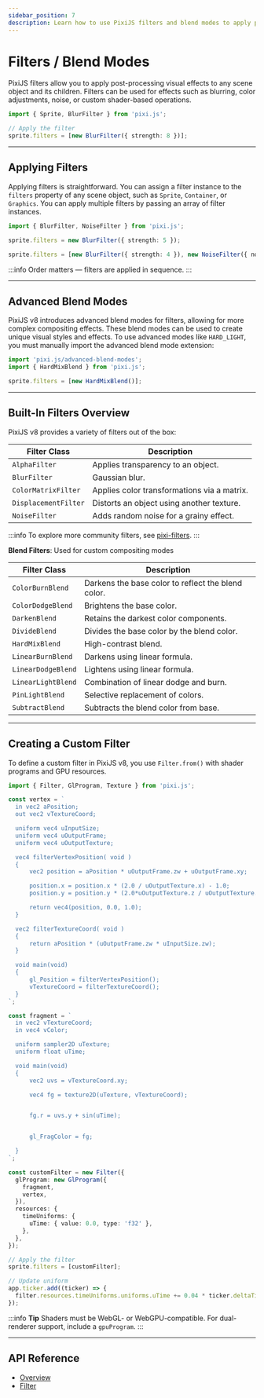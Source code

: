 ```yaml
---
sidebar_position: 7
description: Learn how to use PixiJS filters and blend modes to apply post-processing effects and advanced compositing in your PixiJS applications.
---
```


# Filters / Blend Modes

PixiJS filters allow you to apply post-processing visual effects to any scene object and its children. Filters can be used for effects such as blurring, color adjustments, noise, or custom shader-based operations.

```ts
import { Sprite, BlurFilter } from 'pixi.js';

// Apply the filter
sprite.filters = [new BlurFilter({ strength: 8 })];
```

---

## Applying Filters

Applying filters is straightforward. You can assign a filter instance to the `filters` property of any scene object, such as `Sprite`, `Container`, or `Graphics`.
You can apply multiple filters by passing an array of filter instances.

```ts
import { BlurFilter, NoiseFilter } from 'pixi.js';

sprite.filters = new BlurFilter({ strength: 5 });

sprite.filters = [new BlurFilter({ strength: 4 }), new NoiseFilter({ noise: 0.2 })];
```

:::info
Order matters — filters are applied in sequence.
:::

---

## Advanced Blend Modes

PixiJS v8 introduces advanced blend modes for filters, allowing for more complex compositing effects. These blend modes can be used to create unique visual styles and effects.
To use advanced modes like `HARD_LIGHT`, you must manually import the advanced blend mode extension:

```ts
import 'pixi.js/advanced-blend-modes';
import { HardMixBlend } from 'pixi.js';

sprite.filters = [new HardMixBlend()];
```

---

## Built-In Filters Overview

PixiJS v8 provides a variety of filters out of the box:

| Filter Class         | Description                                 |
| -------------------- | ------------------------------------------- |
| `AlphaFilter`        | Applies transparency to an object.          |
| `BlurFilter`         | Gaussian blur.                              |
| `ColorMatrixFilter`  | Applies color transformations via a matrix. |
| `DisplacementFilter` | Distorts an object using another texture.   |
| `NoiseFilter`        | Adds random noise for a grainy effect.      |

:::info
To explore more community filters, see [pixi-filters](https://pixijs.io/filters/docs/).
:::

**Blend Filters**: Used for custom compositing modes

| Filter Class       | Description                                        |
| ------------------ | -------------------------------------------------- |
| `ColorBurnBlend`   | Darkens the base color to reflect the blend color. |
| `ColorDodgeBlend`  | Brightens the base color.                          |
| `DarkenBlend`      | Retains the darkest color components.              |
| `DivideBlend`      | Divides the base color by the blend color.         |
| `HardMixBlend`     | High-contrast blend.                               |
| `LinearBurnBlend`  | Darkens using linear formula.                      |
| `LinearDodgeBlend` | Lightens using linear formula.                     |
| `LinearLightBlend` | Combination of linear dodge and burn.              |
| `PinLightBlend`    | Selective replacement of colors.                   |
| `SubtractBlend`    | Subtracts the blend color from base.               |

---

## Creating a Custom Filter

To define a custom filter in PixiJS v8, you use `Filter.from()` with shader programs and GPU resources.

```ts
import { Filter, GlProgram, Texture } from 'pixi.js';

const vertex = `
  in vec2 aPosition;
  out vec2 vTextureCoord;

  uniform vec4 uInputSize;
  uniform vec4 uOutputFrame;
  uniform vec4 uOutputTexture;

  vec4 filterVertexPosition( void )
  {
      vec2 position = aPosition * uOutputFrame.zw + uOutputFrame.xy;

      position.x = position.x * (2.0 / uOutputTexture.x) - 1.0;
      position.y = position.y * (2.0*uOutputTexture.z / uOutputTexture.y) - uOutputTexture.z;

      return vec4(position, 0.0, 1.0);
  }

  vec2 filterTextureCoord( void )
  {
      return aPosition * (uOutputFrame.zw * uInputSize.zw);
  }

  void main(void)
  {
      gl_Position = filterVertexPosition();
      vTextureCoord = filterTextureCoord();
  }
`;

const fragment = `
  in vec2 vTextureCoord;
  in vec4 vColor;

  uniform sampler2D uTexture;
  uniform float uTime;

  void main(void)
  {
      vec2 uvs = vTextureCoord.xy;

      vec4 fg = texture2D(uTexture, vTextureCoord);


      fg.r = uvs.y + sin(uTime);


      gl_FragColor = fg;

  }
`;

const customFilter = new Filter({
  glProgram: new GlProgram({
    fragment,
    vertex,
  }),
  resources: {
    timeUniforms: {
      uTime: { value: 0.0, type: 'f32' },
    },
  },
});

// Apply the filter
sprite.filters = [customFilter];

// Update uniform
app.ticker.add((ticker) => {
  filter.resources.timeUniforms.uniforms.uTime += 0.04 * ticker.deltaTime;
});
```

:::info **Tip**
Shaders must be WebGL- or WebGPU-compatible. For dual-renderer support, include a `gpuProgram`.
:::

---

## API Reference

- [Overview](https://pixijs.download/release/docs/filters.html)
- [Filter](https://pixijs.download/release/docs/filters.Filter.html)
